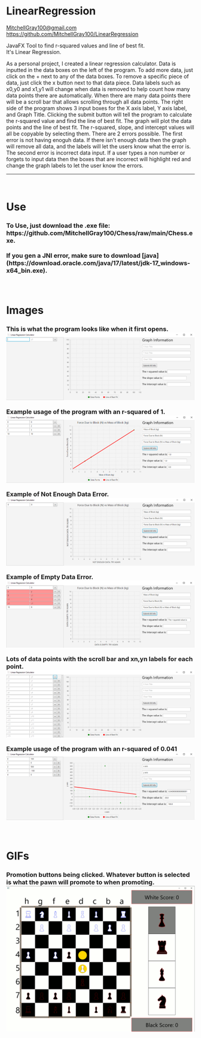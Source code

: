# LinearRegression
MitchellGray100@gmail.com
https://github.com/MitchellGray100/LinearRegression

JavaFX Tool to find r-squared values and line of best fit. <br>
It's Linear Regression.

As a personal project, I created a linear regression calculator. Data is inputted in the data boxes on the left of the program. To add more data, just click on the + next to any of the data boxes. To remove a specific piece of data, just click the x button next to that data piece. Data labels such as x0,y0 and x1,y1 will change when data is removed to help count how many data points there are automatically. When there are many data points there will be a scroll bar that allows scrolling through all data points. The right side of the program shows 3 input boxes for the X axis label, Y axis label, and Graph Title. Clicking the submit button will tell the program to calculate the r-squared value and find the line of best fit. The graph will plot the data points and the line of best fit. The r-squared, slope, and intercept values will all be copyable by selecting them. There are 2 errors possible. The first error is not having enoguh data. If there isn't enough data then the graph will remove all data, and the labels will let the users know what the error is.  The second error is incorrect data input. If a user types a non number or forgets to input data then the boxes that are incorrect will highlight red and change the graph labels to let the user know the errors.

___

</br>

# Use

<h3>
  To Use, just download the .exe file: https://github.com/MitchellGray100/Chess/raw/main/Chess.exe.
  
  <br>
  <br>If you gen a JNI error, make sure to download [java](https://download.oracle.com/java/17/latest/jdk-17_windows-x64_bin.exe).
  


</br>
</br>

</br>

# Images

<h3>

This is what the program looks like when it first opens.
![Image of Start of Program](https://raw.githubusercontent.com/MitchellGray100/LinearRegression/main/src/application/Photo1.png)
  
 
Example usage of the program with an r-squared of 1.
![Example usage number 1](https://raw.githubusercontent.com/MitchellGray100/LinearRegression/main/src/application/Photo2.png)
  
  
Example of Not Enough Data Error.
![Not Enough Data Error](https://raw.githubusercontent.com/MitchellGray100/LinearRegression/main/src/application/Photo3.png)
  
  
Example of Empty Data Error.
![Empty Data Error](https://raw.githubusercontent.com/MitchellGray100/LinearRegression/main/src/application/Photo4.png)
  
  
Lots of data points with the scroll bar and xn,yn labels for each point.
![Not Enough Data Error](https://raw.githubusercontent.com/MitchellGray100/LinearRegression/main/src/application/Photo5.png)
  
  
Example usage of the program with an r-squared of 0.041
![Not Enough Data Error](https://raw.githubusercontent.com/MitchellGray100/LinearRegression/main/src/application/Photo6.png)

</br>

# GIFs

<h3>

Promotion buttons being clicked. Whatever button is selected is what the pawn will promote to when promoting.
![Promotion Buttons switching](https://raw.githubusercontent.com/MitchellGray100/Chess/main/readMeImages/ChessGIF.gif)



